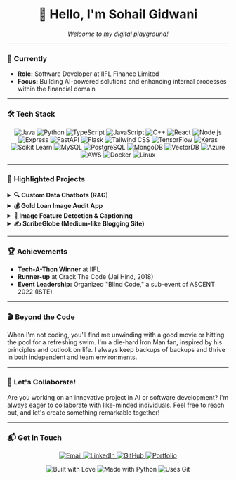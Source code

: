 <h1 align="center">👋 Hello, I'm Sohail Gidwani</h1>

<p align="center">
  <em>Welcome to my digital playground!</em>
</p>

---

### 🎯 **Currently**

- **Role:** Software Developer at IIFL Finance Limited
- **Focus:** Building AI-powered solutions and enhancing internal processes within the financial domain

---

### 🛠️ **Tech Stack**

<p align="center">
  <img src="https://img.shields.io/badge/Java-007396?style=flat&logo=java&logoColor=white" alt="Java" />
  <img src="https://img.shields.io/badge/Python-3776AB?style=flat&logo=python&logoColor=white" alt="Python" />
  <img src="https://img.shields.io/badge/TypeScript-007ACC?style=flat&logo=typescript&logoColor=white" alt="TypeScript" />
  <img src="https://img.shields.io/badge/JavaScript-F7DF1E?style=flat&logo=javascript&logoColor=black" alt="JavaScript" />
  <img src="https://img.shields.io/badge/C++-00599C?style=flat&logo=cplusplus&logoColor=white" alt="C++" />
  <img src="https://img.shields.io/badge/React-61DAFB?style=flat&logo=react&logoColor=black" alt="React" />
  <img src="https://img.shields.io/badge/Node.js-339933?style=flat&logo=nodedotjs&logoColor=white" alt="Node.js" />
  <img src="https://img.shields.io/badge/Express-000000?style=flat&logo=express&logoColor=white" alt="Express" />
  <img src="https://img.shields.io/badge/FastAPI-009688?style=flat&logo=fastapi&logoColor=white" alt="FastAPI" />
  <img src="https://img.shields.io/badge/Flask-000000?style=flat&logo=flask&logoColor=white" alt="Flask" />
  <img src="https://img.shields.io/badge/Tailwind_CSS-38B2AC?style=flat&logo=tailwind-css&logoColor=white" alt="Tailwind CSS" />
  <img src="https://img.shields.io/badge/TensorFlow-FF6F00?style=flat&logo=tensorflow&logoColor=white" alt="TensorFlow" />
  <img src="https://img.shields.io/badge/Keras-D00000?style=flat&logo=keras&logoColor=white" alt="Keras" />
  <img src="https://img.shields.io/badge/Scikit_Learn-F7931E?style=flat&logo=scikit-learn&logoColor=white" alt="Scikit Learn" />
  <img src="https://img.shields.io/badge/MySQL-4479A1?style=flat&logo=mysql&logoColor=white" alt="MySQL" />
  <img src="https://img.shields.io/badge/PostgreSQL-336791?style=flat&logo=postgresql&logoColor=white" alt="PostgreSQL" />
  <img src="https://img.shields.io/badge/MongoDB-47A248?style=flat&logo=mongodb&logoColor=white" alt="MongoDB" />
  <img src="https://img.shields.io/badge/VectorDB-purple?style=flat&logo=qdrant&logoColor=white" alt="VectorDB" />
  <img src="https://img.shields.io/badge/Azure-0089D6?style=flat&logo=microsoft-azure&logoColor=white" alt="Azure" />
  <img src="https://img.shields.io/badge/AWS-232F3E?style=flat&logo=amazon-aws&logoColor=white" alt="AWS" />
  <img src="https://img.shields.io/badge/Docker-2496ED?style=flat&logo=docker&logoColor=white" alt="Docker" />
  <img src="https://img.shields.io/badge/Linux-FCC624?style=flat&logo=linux&logoColor=black" alt="Linux" />
</p>

---

### 🌟 **Highlighted Projects**

<details>
  <summary><strong>🔍 Custom Data Chatbots (RAG)</strong></summary>
  <ul>
    <li>Built an internal employee support chatbot using NLP, Python, and Flask.</li>
    <li>Integrated with Qdrant vector database, Azure OpenAI service, and Zoho ticketing system.</li>
    <li><strong>Result:</strong> Significant reduction in support tickets and streamlined internal processes.</li>
  </ul>
</details>

<details>
  <summary><strong>💰 Gold Loan Image Audit App</strong></summary>
  <ul>
    <li>Engineered an AI-powered application using models like GroundingDino and Swin-Transformer.</li>
    <li><strong>Impact:</strong> Enhanced fraud detection and reduced potential loan fraud by 15%.</li>
  </ul>
</details>

<details>
  <summary><strong>📸 Image Feature Detection & Captioning</strong></summary>
  <ul>
    <li>Implemented CNN and VGG-16 models for image feature extraction and LSTM/Transformer models for caption generation.</li>
    <li>Created a user-friendly web interface using Streamlit.</li>
  </ul>
</details>

<details>
  <summary><strong>✍️ ScribeGlobe (Medium-like Blogging Site)</strong></summary>
  <ul>
    <li>Built with React.js and Vite for a responsive user experience.</li>
    <li>Developed a serverless backend using Hono on Cloudflare Workers.</li>
  </ul>
</details>

---

### 🏆 **Achievements**

- **Tech-A-Thon Winner** at IIFL
- **Runner-up** at Crack The Code (Jai Hind, 2018)
- **Event Leadership:** Organized "Blind Code," a sub-event of ASCENT 2022 (ISTE)

---

### 🎬 **Beyond the Code**

When I'm not coding, you'll find me unwinding with a good movie or hitting the pool for a refreshing swim. I'm a die-hard Iron Man fan, inspired by his principles and outlook on life. I always keep backups of backups and thrive in both independent and team environments.

---

### 🤝 **Let's Collaborate!**

Are you working on an innovative project in AI or software development? I'm always eager to collaborate with like-minded individuals. Feel free to reach out, and let's create something remarkable together!

---

### 📬 **Get in Touch**

<p align="center">
  <a href="mailto:sohailgidwani15@gmail.com">
    <img src="https://img.shields.io/badge/Email-D14836?style=flat&logo=gmail&logoColor=white" alt="Email" />
  </a>
  <a href="https://www.linkedin.com/in/sohail-gidwani/">
    <img src="https://img.shields.io/badge/LinkedIn-0077B5?style=flat&logo=linkedin&logoColor=white" alt="LinkedIn" />
  </a>
  <a href="https://github.com/SohailGidwani">
    <img src="https://img.shields.io/badge/GitHub-181717?style=flat&logo=github&logoColor=white" alt="GitHub" />
  </a>
  <a href="https://sohailgidwani.github.io/Prof_Portfolio/">
    <img src="https://img.shields.io/badge/Portfolio-000000?style=flat&logo=about-dot-me&logoColor=white" alt="Portfolio" />
  </a>
</p>

<p align="center">
  <img src="https://forthebadge.com/images/badges/built-with-love.svg" alt="Built with Love" />
  <img src="https://forthebadge.com/images/badges/made-with-python.svg" alt="Made with Python" />
  <img src="https://forthebadge.com/images/badges/uses-git.svg" alt="Uses Git" />
</p>
 
